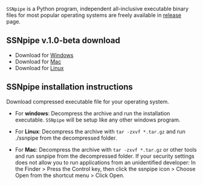 `SSNpipe` is a Python program, independent all-inclusive executable binary files for most popular operating systems are freely available in [release](https://github.com/ahvdk/ssnpipe/releases) page.

## SSNpipe v.1.0-beta download
- Download for [Windows](https://github.com/ahvdk/SSNpipe/releases/download/v.1.0-beta/ssnpipe_windows.zip)
- Download for [Mac](https://github.com/ahvdk/SSNpipe/releases/download/v.1.0-beta/ssnpipe_mac.tar.gz)
- Download for [Linux](https://github.com/ahvdk/SSNpipe/releases/download/v.1.0-beta/ssnpipe_unix.tar.gz)

## SSNpipe installation instructions
Download compressed executable file for your operating system.

- For **windows**: Decompress the archive and run the installation executable. `SSNpipe` will be setup like any other windows program.

- For **Linux**: Decompress the archive with `tar -zxvf *.tar.gz` and run ./ssnpipe from the decompressed folder.

- For **Mac**: Decompress the archive with `tar -zxvf *.tar.gz` or other tools and run ssnpipe from the decompressed folder.
  If your security settings does not allow you to run applications from an unidentified developer:
  In the Finder > Press the Control key, then click the ssnpipe icon > Choose Open from the shortcut menu > Click Open.

